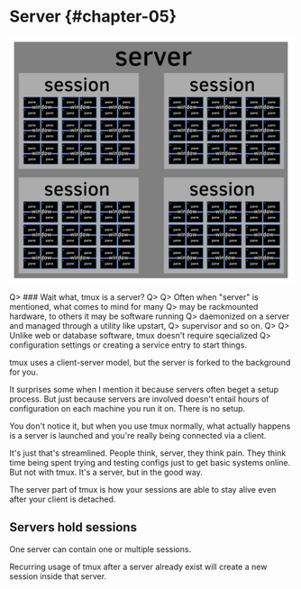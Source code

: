 # Server {#chapter-05} 

![Server](images/info/server.png)

Q> ### Wait what, tmux is a server?
Q>
Q> Often when "server" is mentioned, what comes to mind for many
Q> may be rackmounted hardware, to others it may be software running
Q> daemonized on a server and managed through a utility like upstart,
Q> supervisor and so on.
Q>
Q> Unlike web or database software, tmux doesn't require sqecialized
Q> configuration settings or creating a service entry to start things.

tmux uses a client-server model, but the server is forked to the 
background for you.

It surprises some when I mention it because servers often beget
a setup process. But just because servers are involved doesn't entail
hours of configuration on each machine you run it on. There is no
setup.

You don't notice it, but when you use tmux normally, what actually happens
is a server is launched and you're really being connected via a client.

It's just that's streamlined. People think, server, they think pain. They
think time being spent trying and testing configs just to get basic systems
online. But not with tmux. It's a server, but in the good way.

The server part of tmux is how your sessions are able to stay alive even
after your client is detached.

## Servers hold sessions

One server can contain one or multiple sessions.

Recurring usage of tmux after a server already exist will create a new
session inside that server.
